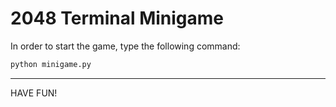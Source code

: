 # 2048 Terminal Minigame

In order to start the game, type the following command:
``` bash
python minigame.py
```

---------
HAVE FUN!